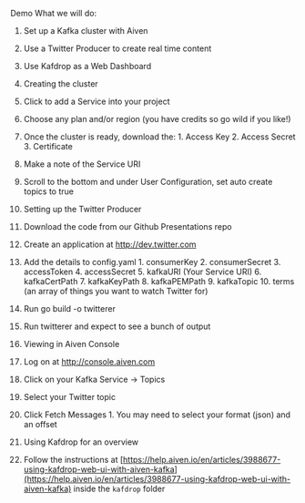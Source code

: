 Demo
What we will do:
1.	Set up a Kafka cluster with Aiven
2.	Use a Twitter Producer to create real time content
3.	Use Kafdrop as a Web Dashboard

1.	Creating the cluster
  1.	Click to add a Service into your project
  2.	Choose any plan and/or region (you have credits so go wild if you like!)
  3.	Once the cluster is ready, download the:
    1.	Access Key
    2.	Access Secret
    3.	Certificate
  4.	Make a note of the Service URI
  5.	Scroll to the bottom and under User Configuration, set auto create topics to true
2.	Setting up the Twitter Producer
  1.	Download the code from our Github Presentations repo
  2.	Create an application at http://dev.twitter.com
  3.	Add the details to config.yaml
    1.	consumerKey
    2.	consumerSecret
    3.	accessToken
    4.	accessSecret
    5.	kafkaURI (Your Service URI)
    6.	kafkaCertPath
    7.	kafkaKeyPath
    8.	kafkaPEMPath
    9.	kafkaTopic
    10.	terms (an array of things you want to watch Twitter for)
  4.	Run go build -o twitterer
  5.	Run twitterer and expect to see a bunch of output
3.	Viewing in Aiven Console
  1.	Log on at http://console.aiven.com
  2.	Click on your Kafka Service -> Topics
  3.	Select your Twitter topic
  4.	Click Fetch Messages
    1.	You may need to select your format (json) and an offset
4.	Using Kafdrop for an overview
  1.	Follow the instructions at [https://help.aiven.io/en/articles/3988677-using-kafdrop-web-ui-with-aiven-kafka](https://help.aiven.io/en/articles/3988677-using-kafdrop-web-ui-with-aiven-kafka) inside the `kafdrop` folder

